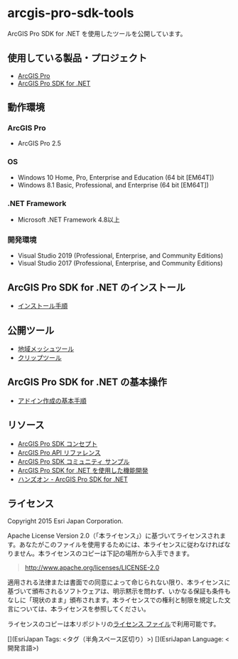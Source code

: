 # arcgis-pro-sdk-tools
ArcGIS Pro SDK for .NET を使用したツールを公開しています。

## 使用している製品・プロジェクト

* [ArcGIS Pro](http://www.esrij.com/products/arcgis-pro/)
* [ArcGIS Pro SDK for .NET](http://pro.arcgis.com/ja/pro-app/sdk/)

## 動作環境
### ArcGIS Pro
* ArcGIS Pro 2.5

### OS
* Windows 10 Home, Pro, Enterprise and Education (64 bit [EM64T])
* Windows 8.1 Basic, Professional, and Enterprise (64 bit [EM64T])

### .NET Framework
* Microsoft .NET Framework 4.8以上

### 開発環境
* Visual Studio 2019 (Professional, Enterprise, and Community Editions)
* Visual Studio 2017 (Professional, Enterprise, and Community Editions)

## ArcGIS Pro SDK for .NET のインストール
* [インストール手順](https://github.com/Esri/arcgis-pro-sdk/wiki/ProGuide-Installation-and-Upgrade)

## 公開ツール
* [地域メッシュツール](https://github.com/EsriJapan/arcgis-pro-sdk-tools/tree/master/ESRIJProAddinMesh)
* [クリップツール](https://github.com/EsriJapan/arcgis-pro-sdk-tools/tree/master/ESRIJProAddinClipTool)

## ArcGIS Pro SDK for .NET の基本操作
*  [アドイン作成の基本手順](https://github.com/EsriJapan/arcgis-samples-pro-sdk/wiki/%E3%82%A2%E3%83%89%E3%82%A4%E3%83%B3%E4%BD%9C%E6%88%90%E3%81%AE%E5%9F%BA%E6%9C%AC%E6%89%8B%E9%A0%86)

## リソース

* [ArcGIS Pro SDK コンセプト](https://github.com/Esri/arcgis-pro-sdk)
* [ArcGIS Pro API リファレンス](http://pro.arcgis.com/en/pro-app/sdk/api-reference/#topic1.html)
* [ArcGIS Pro SDK コミュニティ サンプル](https://github.com/Esri/arcgis-pro-sdk-community-samples)
* [ArcGIS Pro SDK for .NET を使用した機能開発](https://github.com/EsriJapan/arcgis-samples-pro-sdk/tree/master/samples/AddInSamples)
* [ハンズオン - ArcGIS Pro SDK for .NET](https://github.com/EsriJapan/workshops/tree/master/20190913_arcgis-pro-sdk-hands-on)

## ライセンス
Copyright 2015 Esri Japan Corporation.

Apache License Version 2.0（「本ライセンス」）に基づいてライセンスされます。あなたがこのファイルを使用するためには、本ライセンスに従わなければなりません。本ライセンスのコピーは下記の場所から入手できます。

> http://www.apache.org/licenses/LICENSE-2.0

適用される法律または書面での同意によって命じられない限り、本ライセンスに基づいて頒布されるソフトウェアは、明示黙示を問わず、いかなる保証も条件もなしに「現状のまま」頒布されます。本ライセンスでの権利と制限を規定した文言については、本ライセンスを参照してください。

ライセンスのコピーは本リポジトリの[ライセンス ファイル](./LICENSE)で利用可能です。

[](EsriJapan Tags: <タグ（半角スペース区切り）>)
[](EsriJapan Language: <開発言語>)
